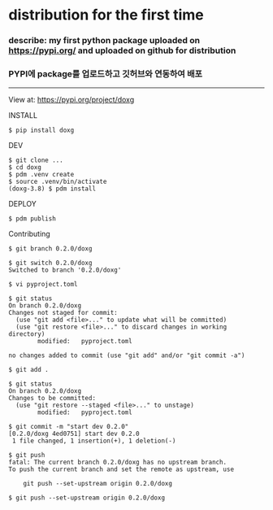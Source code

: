 # distribution for the first time

### describe: my first python package uploaded on https://pypi.org/ and uploaded on github for distribution
### PYPI에 package를 업로드하고 깃허브와 연동하여 배포


---

View at:
https://pypi.org/project/doxg

INSTALL

    $ pip install doxg
  
DEV

    $ git clone ...
    $ cd doxg
    $ pdm .venv create
    $ source .venv/bin/activate
    (doxg-3.8) $ pdm install
    
DEPLOY

    $ pdm publish
    
Contributing

    $ git branch 0.2.0/doxg
    
    $ git switch 0.2.0/doxg
    Switched to branch '0.2.0/doxg'
    
    $ vi pyproject.toml
    
    $ git status
    On branch 0.2.0/doxg
    Changes not staged for commit:
      (use "git add <file>..." to update what will be committed)
      (use "git restore <file>..." to discard changes in working directory)
            modified:   pyproject.toml
    
    no changes added to commit (use "git add" and/or "git commit -a")
    
    $ git add .
    
    $ git status
    On branch 0.2.0/doxg
    Changes to be committed:
      (use "git restore --staged <file>..." to unstage)
            modified:   pyproject.toml
    
    $ git commit -m "start dev 0.2.0"
    [0.2.0/doxg 4ed0751] start dev 0.2.0
     1 file changed, 1 insertion(+), 1 deletion(-)
     
    $ git push
    fatal: The current branch 0.2.0/doxg has no upstream branch.
    To push the current branch and set the remote as upstream, use
    
        git push --set-upstream origin 0.2.0/doxg
    
    $ git push --set-upstream origin 0.2.0/doxg
